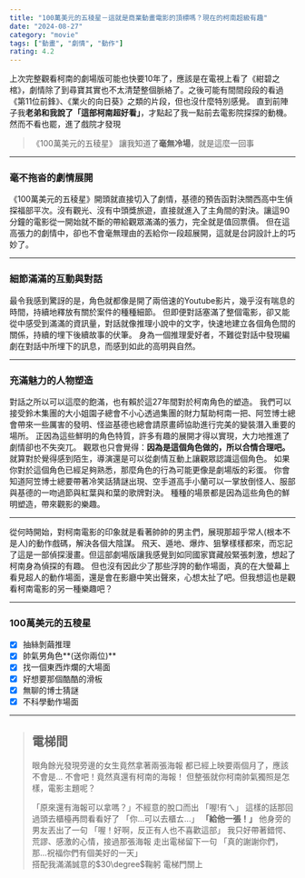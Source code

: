 ```yaml
---
title: "100萬美元的五稜星－這就是商業動畫電影的頂標嗎？現在的柯南超級有趣"
date: "2024-08-27"
category: "movie"
tags: ["動畫", "劇情", "動作"]
rating: 4.2
---
```


  上次完整觀看柯南的劇場版可能也快要10年了，應該是在電視上看了《紺碧之棺》，劇情除了到尋寶其實也不太清楚整個脈絡了。之後可能有間間段段的看過《第11位前鋒》、《業火的向日葵》之類的片段，但也沒什麼特別感覺。
直到前陣子我**老弟和我說了「這部柯南超好看」**，才點起了我一點前去電影院探探的動機。
然而不看也罷，進了戲院才發現
> 《100萬美元的五稜星》 讓我知道了**毫無冷場**，就是這麼一回事
***
### 毫不拖沓的劇情展開
《100萬美元的五稜星》開頭就直接切入了劇情，基德的預告函對決關西高中生偵探福部平次。沒有觀光、沒有中頭獎旅遊，直接就進入了主角間的對決。讓這90分鐘的電影從一開始就不斷的帶給觀眾滿滿的張力，完全就是值回票價。
但在這高張力的劇情中，卻也不會毫無理由的丟給你一段超展開，這就是台詞設計上的巧妙了。
***

### 細節滿滿的互動與對話
最令我感到驚訝的是，角色就都像是開了兩倍速的Youtube影片，幾乎沒有喘息的時間，持續地釋放有關於案件的種種細節。
但即便對話塞滿了整個電影，卻又能從中感受到滿滿的資訊量，對話就像推理小說中的文字，快速地建立各個角色間的關係，持續的埋下後續故事的伏筆。
身為一個推理愛好者，不難從對話中發現編劇在對話中所埋下的訊息，而感到如此的高明與自然。
***
### 充滿魅力的人物塑造
對話之所以可以這麼的飽滿，也有賴於這27年間對於柯南角色的塑造。
我們可以接受鈴木集團的大小姐園子總會不小心透過集團的財力幫助柯南一把、阿笠博士總會帶來一些厲害的發明、怪盜基德也總會請原畫師協助進行完美的變裝潛入重要的場所。
正因為這些鮮明的角色特質，許多有趣的展開才得以實現，大力地推進了劇情卻也不失突兀。
觀眾也只會覺得：**因為是這個角色做的，所以合情合理吧。**
就算對於覺得感到陌生，導演還是可以從劇情互動上讓觀眾認識這個角色。
如果你對於這個角色已經足夠熟悉，那麼角色的行為可能更像是劇場版的彩蛋。
你會知道阿笠博士總要帶著冷笑話猜謎出現、空手道高手小蘭可以一掌放倒怪人、服部與基德的一吻過節與紅葉與和葉的歌牌對決。
種種的場景都是因為這些角色的鮮明塑造，帶來觀影的樂趣。
***


從何時開始，對柯南電影的印象就是看著帥帥的男主們，展現那超乎常人(根本不是人)的動作戲碼，解決各個大陰謀。  飛天、遁地、爆炸、狙擊樣樣都來，而忘記了這是一部偵探漫畫。但這部劇場版讓我感覺到如同國家寶藏般緊張刺激，想起了柯南身為偵探的有趣。
但也沒有因此少了那些浮誇的動作場面，真的在大螢幕上看見超人的動作場面，還是會在影廳中笑出聲來，心想太扯了吧。但我想這也是觀看柯南電影的另一種樂趣吧？
***

### 100萬美元的五稜星
- [x] 抽絲剝繭推理
- [x] 帥氣男角色**(送你兩位)**
- [x] 找一個東西炸爛的大場面
- [x] 好想要那個酷酷的滑板
- [x] 無聊的博士猜謎
- [x] 不科學動作場面

---

 > ## 電梯間
> 眼角餘光發現旁邊的女生竟然拿著兩張海報
都已經上映要兩個月了，應該不會是...
不會吧！竟然真還有柯南的海報！
但整張就你柯南帥氣獨照是怎樣，電影主題呢？
>  
>「原來還有海報可以拿嗎？」不經意的脫口而出
「喔!有ㄟ」
這樣的話那回過頭去櫃檯再問看看好了
「你...可以去櫃ㄊ...」
> **「給他一張！」**
> 他身旁的男友丟出了一句
「喔！好啊，反正有人也不喜歡這部」
我只好帶著錯愕、荒謬、感激的心情，接過那張海報
走出電梯留下一句
 「真的謝謝你們，那...祝福你們有個美好的一天」  
搭配我滿滿誠意的$30\degree$鞠躬
電梯門關上

